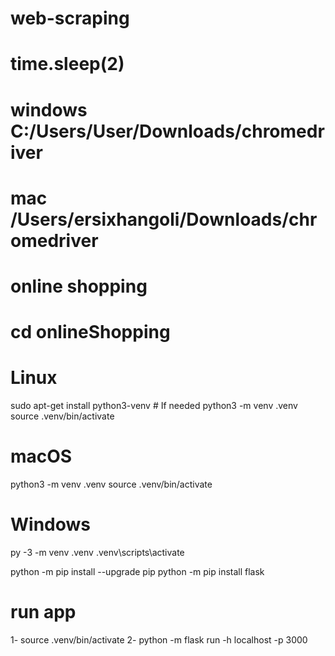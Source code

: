 # web-scraping


# time.sleep(2)
# windows C:/Users/User/Downloads/chromedriver
# mac /Users/ersixhangoli/Downloads/chromedriver



# online shopping
# cd onlineShopping
# Linux
sudo apt-get install python3-venv    # If needed
python3 -m venv .venv
source .venv/bin/activate

# macOS
python3 -m venv .venv
source .venv/bin/activate

# Windows
py -3 -m venv .venv
.venv\scripts\activate

python -m pip install --upgrade pip
python -m pip install flask













# run app
1- source .venv/bin/activate
2- python -m flask run -h localhost -p 3000




